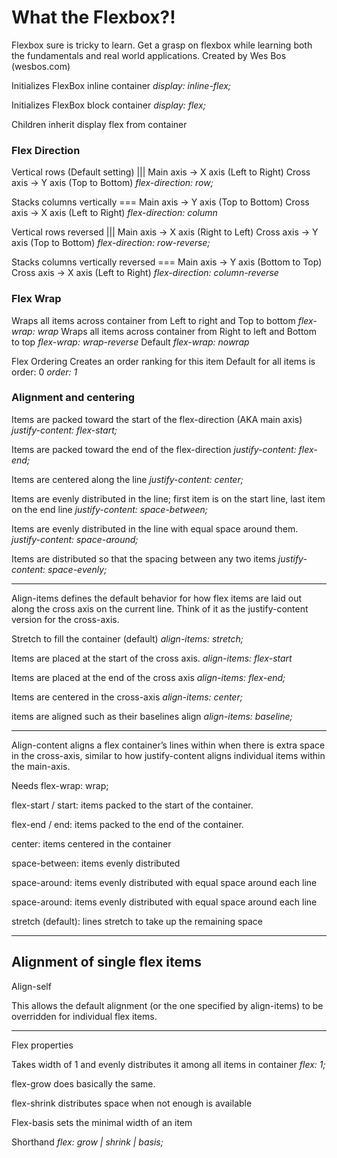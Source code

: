 # What the Flexbox?!

Flexbox sure is tricky to learn. Get a grasp on flexbox while learning both the fundamentals and real world applications. Created by Wes Bos (wesbos.com)

Initializes FlexBox inline container
  *display: inline-flex;*

Initializes FlexBox block container
  *display: flex;*

Children inherit display flex from container

### Flex Direction
Vertical rows (Default setting)         |||
Main axis   ->  X axis (Left to Right)
Cross axis  ->  Y axis (Top to Bottom)
  *flex-direction: row;*

Stacks columns vertically               ===
Main axis   ->  Y axis (Top to Bottom)
Cross axis   ->  X axis (Left to Right)
  *flex-direction: column* 

Vertical rows reversed                  |||
Main axis   ->  X axis (Right to Left)
Cross axis  ->  Y axis (Top to Bottom)
  *flex-direction: row-reverse;*

Stacks columns vertically reversed      ===
Main axis   ->  Y axis (Bottom to Top)
Cross axis   ->  X axis (Left to Right)
  *flex-direction: column-reverse* 

### Flex Wrap
Wraps all items across container from Left to right and Top to bottom
  *flex-wrap: wrap*
Wraps all items across container from Right to left and Bottom to top
  *flex-wrap: wrap-reverse*
Default
  *flex-wrap: nowrap*

Flex Ordering
Creates an order ranking for this item
Default for all items is order: 0
  *order: 1*

### Alignment and centering
Items are packed toward the start of the flex-direction (AKA main axis)
  *justify-content: flex-start;*

Items are packed toward the end of the flex-direction
  *justify-content: flex-end;*

Items are centered along the line
  *justify-content: center;*

Items are evenly distributed in the line; first item is on the start line, last item on the end line
  *justify-content: space-between;*

Items are evenly distributed in the line with equal space around them.
  *justify-content: space-around;*

Items are distributed so that the spacing between any two items
  *justify-content: space-evenly;*

---
Align-items defines the default behavior for how flex items are laid out along the cross axis on the current line. Think of it as the justify-content version for the cross-axis.

Stretch to fill the container (default)
  *align-items: stretch;*

Items are placed at the start of the cross axis.
  *align-items: flex-start*

Items are placed at the end of the cross axis
  *align-items: flex-end;*

Items are centered in the cross-axis
  *align-items: center;*

items are aligned such as their baselines align
  *align-items: baseline;*

---
Align-content aligns a flex container’s lines within when there is extra space in the cross-axis, similar to how justify-content aligns individual items within the main-axis.

Needs flex-wrap: wrap;

flex-start / start: items packed to the start of the container. 

flex-end / end: items packed to the end of the container. 

center: items centered in the container

space-between: items evenly distributed

space-around: items evenly distributed with equal space around each line

space-around: items evenly distributed with equal space around each line

stretch (default): lines stretch to take up the remaining space

---
Alignment of single flex items
---

Align-self

This allows the default alignment (or the one specified by align-items) to be overridden for individual flex items.

---
Flex properties

Takes width of 1 and evenly distributes it among all items in container
  *flex: 1;*

flex-grow does basically the same.

flex-shrink distributes space when not enough is available

Flex-basis sets the minimal width of an item

Shorthand
  *flex: grow | shrink | basis;*
